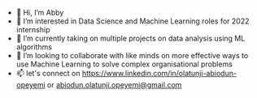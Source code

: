 - 👋 Hi, I’m Abby
- 👀 I’m interested in Data Science and Machine Learning roles for 2022 internship
- 🌱 I’m currently taking on multiple projects on data analysis using ML algorithms
- 💞️ I’m looking to collaborate with like minds on more effective ways to use Machine Learning to solve complex organisational problems
- 📫 let's connect on https://www.linkedin.com/in/olatunji-abiodun-opeyemi or abiodun.olatunji.opeyemi@gmail.com

<!---
Abiodunolatunji33/Abiodunolatunji33 is a ✨ special ✨ repository because its `README.md` (this file) appears on your GitHub profile.
You can click the Preview link to take a look at your changes.
--->
